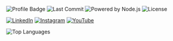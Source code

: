 ![Profile Badge](https://img.shields.io/badge/Profile-Active-green)
![Last Commit](https://img.shields.io/github/last-commit/tomass-sousa/Cyberia-Trading-Indicator)
![Powered by Node.js](https://img.shields.io/badge/Powered%20by-Node.js-339933?logo=node.js&style=flat-square)
![License](https://img.shields.io/badge/license-MIT-blueviolet)


[![LinkedIn](https://img.shields.io/badge/LinkedIn-0077B5?logo=linkedin&style=flat-square&logoColor=white)](https://linkedin.com/in/tomass-sousa)
[![Instagram](https://img.shields.io/badge/Instagram-purple?logo=instagram&style=social)](https://instagram.com/tomass.sousa)
[![YouTube](https://img.shields.io/badge/YouTube-red?logo=youtube&style=social)](https://youtube.com/c/ToastAs)

![Top Languages](https://github-readme-stats.vercel.app/api/top-langs/?username=tomass-sousa&layout=compact)
